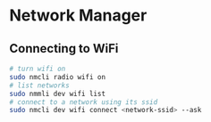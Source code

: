 # Network Manager

## Connecting to WiFi

```sh
# turn wifi on
sudo nmcli radio wifi on
# list networks
sudo nmmli dev wifi list
# connect to a network using its ssid
sudo nmcli dev wifi connect <network-ssid> --ask
```
